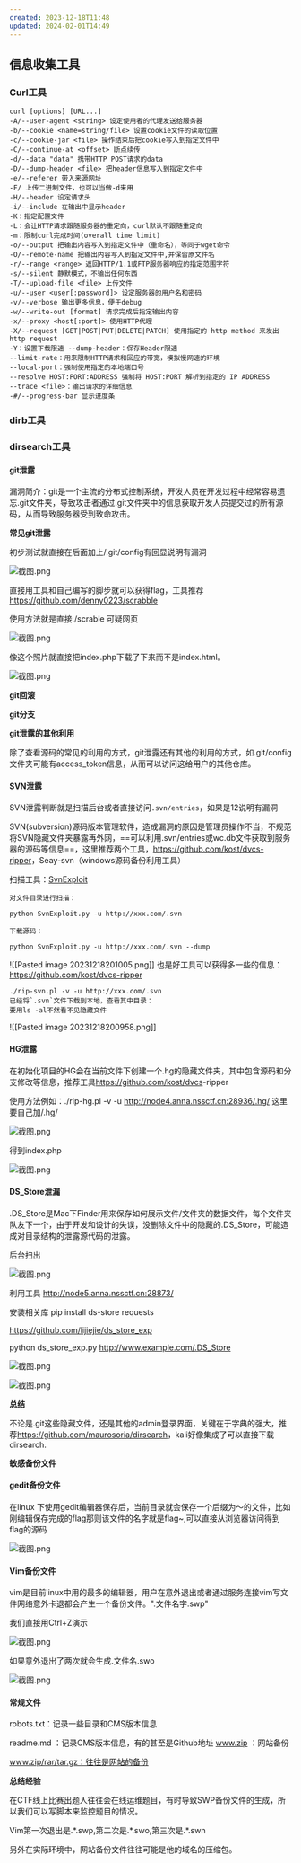 ```yaml
---
created: 2023-12-18T11:48
updated: 2024-02-01T14:49
---
```

## 信息收集工具

### Curl工具
```
curl [options] [URL...] 
-A/--user-agent <string> 设定使用者的代理发送给服务器 
-b/--cookie <name=string/file> 设置cookie文件的读取位置 
-c/--cookie-jar <file> 操作结束后把cookie写入到指定文件中 
-C/--continue-at <offset> 断点续传 
-d/--data "data" 携带HTTP POST请求的data 
-D/--dump-header <file> 把header信息写入到指定文件中 
-e/--referer 带入来源网址 
-F/ 上传二进制文件，也可以当做-d来用 
-H/--header 设定请求头 
-i/--include 在输出中显示header 
-K：指定配置文件 
-L：会让HTTP请求跟随服务器的重定向，curl默认不跟随重定向 
-m：限制curl完成时间(overall time limit) 
-o/--output 把输出内容写入到指定文件中（重命名），等同于wget命令 
-O/--remote-name 把输出内容写入到指定文件中,并保留原文件名 
-r/--range <range> 返回HTTP/1.1或FTP服务器响应的指定范围字符 
-s/--silent 静默模式，不输出任何东西 
-T/--upload-file <file> 上传文件 
-u/--user <user[:password]> 设定服务器的用户名和密码 
-v/--verbose 输出更多信息，便于debug 
-w/--write-out [format] 请求完成后指定输出内容 
-x/--proxy <host[:port]> 使用HTTP代理 
-X/--request [GET|POST|PUT|DELETE|PATCH] 使用指定的 http method 来发出 http request 
-Y：设置下载限速 --dump-header：保存Header限速 
--limit-rate：用来限制HTTP请求和回应的带宽，模拟慢网速的环境 
--local-port：强制使用指定的本地端口号 
--resolve HOST:PORT:ADDRESS 强制将 HOST:PORT 解析到指定的 IP ADDRESS 
--trace <file>：输出请求的详细信息 
-#/--progress-bar 显示进度条

```

### dirb工具
### dirsearch工具


#### **git泄露**

漏洞简介：git是一个主流的分布式控制系统，开发人员在开发过程中经常容易遗忘.git文件夹，导致攻击者通过.git文件夹中的信息获取开发人员提交过的所有源码，从而导致服务器受到致命攻击。

**常见git泄露**

初步测试就直接在后面加上/.git/config有回显说明有漏洞

![截图.png](   Web/media/image1.png)

直接用工具和自己编写的脚步就可以获得flag，工具推荐<https://github.com/denny0223/scrabble>

使用方法就是直接./scrable 可疑网页

![截图.png](   Web/media/image2.png)

像这个照片就直接把index.php下载了下来而不是index.html。

![截图.png](   Web/media/image3.png)


**git回滚**

**git分支**

**git泄露的其他利用**

除了查看源码的常见的利用的方式，git泄露还有其他的利用的方式，如.git/config文件夹可能有access_token信息，从而可以访问这给用户的其他仓库。

#### **SVN泄露**

SVN泄露判断就是扫描后台或者直接访问`.svn/entries`，如果是12说明有漏洞

SVN(subversion)源码版本管理软件，造成漏洞的原因是管理员操作不当，不规范将SVN隐藏文件夹暴露再外网，==可以利用.svn/entries或wc.db文件获取到服务器的源码等信息==，这里推荐两个工具，<https://github.com/kost/dvcs-ripper>，Seay-svn（windows源码备份利用工具）

扫描工具：[SvnExploit](https://github.com/admintony/svnExploit/)
```
对文件目录进行扫描：

python SvnExploit.py -u http://xxx.com/.svn

下载源码：

python SvnExploit.py -u http://xxx.com/.svn --dump

```
![[Pasted image 20231218201005.png]]
也是好工具可以获得多一些的信息：<https://github.com/kost/dvcs-ripper>

```
./rip-svn.pl -v -u http://xxx.com/.svn
已经将`.svn`文件下载到本地，查看其中目录：
要用ls -al不然看不见隐藏文件
```
![[Pasted image 20231218200958.png]]
#### **HG泄露**

在初始化项目的HG会在当前文件下创建一个.hg的隐藏文件夹，其中包含源码和分支修改等信息，推荐工具<https://github.com/kost/dvcs>-ripper

使用方法例如：./rip-hg.pl -v -u <http://node4.anna.nssctf.cn:28936/.hg/>
这里要自己加/.hg/

![截图.png](   Web/media/image4.png)


得到index.php

![截图.png](   Web/media/image5.png)


#### **DS_Store泄漏**

.DS_Store是Mac下Finder用来保存如何展示文件/文件夹的数据文件，每个文件夹队友下一个，由于开发和设计的失误，没删除文件中的隐藏的.DS_Store，可能造成对目录结构的泄露源代码的泄露。

后台扫出

![截图.png](   Web/media/image6.png)


利用工具 <http://node5.anna.nssctf.cn:28873/>

安装相关库 pip install ds-store requests

<https://github.com/lijiejie/ds_store_exp>

python ds_store_exp.py <http://www.example.com/.DS_Store>

![截图.png](   Web/media/image7.png)


![截图.png](   Web/media/image8.png)


**总结**

不论是.git这些隐藏文件，还是其他的admin登录界面，关键在于字典的强大，推荐<https://github.com/maurosoria/dirsearch>，kali好像集成了可以直接下载dirsearch.

**敏感备份文件**

#### **gedit备份文件**

在linux
下使用gedit编辑器保存后，当前目录就会保存一个后缀为～的文件，比如刚编辑保存完成的flag那则该文件的名字就是flag\~,可以直接从浏览器访问得到flag的源码

![截图.png](   Web/media/image9.png)


#### **Vim备份文件**

vim是目前linux中用的最多的编辑器，用户在意外退出或者通过服务连接vim写文件网络意外卡退都会产生一个备份文件。".文件名字.swp"

我们直接用Ctrl+Z演示

![截图.png](   Web/media/image10.png)


如果意外退出了两次就会生成.文件名.swo

![截图.png](   Web/media/image11.png)


#### **常规文件**



robots.txt：记录一些目录和CMS版本信息

readme.md ：记录CMS版本信息，有的甚至是Github地址
www.zip ：网站备份

www.zip/rar/tar.gz：往往是网站的备份

**总结经验**

在CTF线上比赛出题人往往会在线运维题目，有时导致SWP备份文件的生成，所以我们可以写脚本来监控题目的情况。

Vim第一次退出是.\*.swp,第二次是.\*.swo,第三次是.\*.swn

另外在实际环境中，网站备份文件往往可能是他的域名的压缩包。

